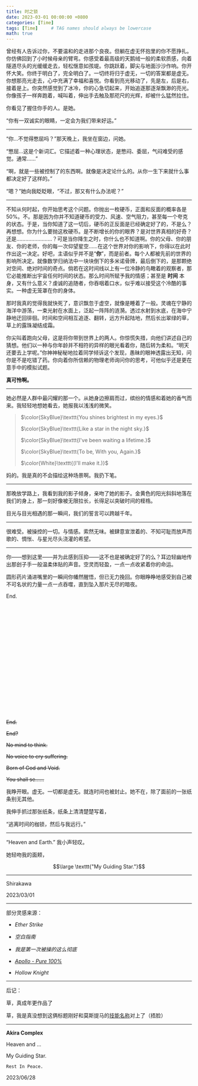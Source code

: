 ```yaml
---
title: 时之锁
date: 2023-03-01 00:00:00 +0800
categories: [Time]
tags: [Time]     # TAG names should always be lowercase
math: true
---
```


曾经有人告诉过你，不要温和的走进那个良夜。但躺在虚无怀抱里的你不愿挣扎。你仿佛回到了小时候母亲的臂弯。你感受着最高级的天鹅绒一般的柔软质感，向着隧道尽头的光缓缓走去，轻松惬意如孩堤。你跳跃着，脚尖与地面沙沙作响。你开怀大笑。你终于明白了，完全明白了。一切终将归于虚无，一切的答案都是虚无。你想那亮光走去，心中充满了幸福和喜悦。你看到亮光移动了，先是左，后是右，接着是上。你突然感觉到了冰冷，你的心急切起来，开始追逐那逐渐飘渺的亮光。你像孩子一样奔跑着，喊叫着，伸出手去触及那咫尺的光辉，却被什么猛然拉住。

你看见了握住你手的人。是她。

“你有一双诚实的眼睛，一定会为我们带来好运。”

---

“你…不觉得憋屈吗？”那天晚上，我坐在窗边，问她。

“憋屈…这是个新词汇。它描述着一种心理状态，是憋闷、委屈，气闷难受的感觉。通常……”

“啊，就是一些被控制了的东西啊。就像是决定论什么的。从你一生下来就什么事都决定好了这样的。”

“嗯？”她向我眨眨眼，“不过，那又有什么办法呢？”

---

不知从何时起，你开始思考这个问题。你抛出一枚硬币，正面和反面的概率各是 50%。不。那是因为你并不知道硬币的受力、风速、空气阻力，甚至每一个夸克的状态。于是，当你知道了这一切后，硬币的正反面是已经确定好了的，不是么？再想想。你为什么要抛这枚硬币。是不断增长的你的眼界？是对世界真相的好奇？还是……………………？可是当你降生之时，你什么也不知道啊。你的父母、你的朋友、你的老师，你的每一次仰望星空……在这个世界对你的影响下，你得以在此时作出这一决定。好吧，主语似乎并不是“**你**”，而是前者。每个人都被先前的世界的影响所决定。就像数学归纳法中一块块倒下的多米诺骨牌，最后倒下的，是那颗绝对空间、绝对时间的奇点。倘若在这时间线以上有一位冷静的鸟瞰着的观察者，那它必能推断出宇宙任何时间的状态。那么时间所赋予我的情感；甚至是 **时间** 本身，又有什么意义？虔诚的追随者，你吞咽着口水，似乎难以接受这个冷酷的事实。一种虚无笼罩在你的身体。

那时我真的觉得我就快死了，意识飘忽于虚空，就像是睡着了一般。灵魂在宁静的海洋中游荡，一束光射在水面上，泛起一阵阵的涟漪。透过水射到水底，在海中宁静地迂回徘徊。时间和空间相互追逐、翻转，远方升起陆地，然后长出翠绿的草，草上的露珠凝结成霜。

你尖叫着跑向父母，这是将你带到世界上的两人。你惊慌失措，向他们讲述自己的猜想。他们以一种与你年龄并不相符的异样的眼光看着你，随后转为柔和。“明天还要去上学呢。”你神神秘秘地拉着同学倾诉这个发现，愚昧的眼神透露出无知，问你是不是吃错了药。你向着你所信赖的物理老师询问你的思考，可他似乎还是更在意手中的模拟试题。

**真可怜啊。**

---

她必然是人群中最闪耀的那一个。从她身边擦肩而过，缤纷的情感和着她的香气而来。我轻轻地想她看去，她报我以浅浅的微笑。

> $\color{SkyBlue}\texttt{You shines brightest in my eyes.}$
>
> $\color{SkyBlue}\texttt{Like a star in the night sky.}$
>
> $\color{SkyBlue}\texttt{I've been waiting a lifetime.}$
>
> $\color{SkyBlue}\texttt{To be, With you, Again.}$
> 
> $\color{White}\texttt{(I'll make it.)}$
> 

妈的。我是真的不会描绘这种场景啊。我扔下笔。

---

那晚放学路上，我看到我的影子倾身，亲吻了她的影子。金黄色的阳光斜斜地落在我们的身上，那一刻好像被无限拉长，长得足以突破时间的桎梏。

目光与目光相遇的那一瞬间，我们的誓言可以跨越千年。

---

很难受。被操控的一切。与情感。索然无味。被肆意宣泄着的、不知可耻而放声而歌的、惆怅、与星光尽头浇灌的希望。

---

你——想到这里——并为此感到压抑——这不也是被确定好了的么？耳边轻幽地传出那刽子手一般温柔体贴的声音。空灵而轻盈，一点一点收紧着你的命运。

圆形药片涌进嘴里的一瞬间你幡然醒悟，但已无力挽回。你眼睁睁地感受到自己被不可名状的力量一点一点吞噬，直到坠入那片无尽的暗夜。

End.



&nbsp;


&nbsp;


&nbsp;


&nbsp;


&nbsp;


&nbsp;


&nbsp;


&nbsp;


&nbsp;


&nbsp;


~~End.~~

~~End?~~

~~No mind to think.~~

~~No voice to cry suffering.~~

~~Born of God and Void.~~

~~You shall se......~~

我睁开眼。虚无。一切都是虚无。就连时间也被封止。她不在，除了面前的一张纸条别无其他。

我伸手抓过那张纸条，纸条上清清楚楚写着，

“逃离时间的枷锁，然后与我远行。”

---


“Heaven and Earth.” 
我小声轻叹。

她轻吻我的面颊，

$$\large \texttt{"My Guiding Star."}$$

---

Shirakawa

2023/03/01

---

部分灵感来源：

-  _Ether Strike_

-  _空白指南_ 

-  _我是第一次被操的这么彻底_ 

- [ _Apollo - Pure 100%_ ](https://music.163.com/#/song?id=1298673410)

-  _Hollow Knight_ 

---

后记：

草，真成年更作品了

草，我是真没想到这俩标题刚好和莫斯提马的[技能名称](https://prts.wiki/w/%E8%8E%AB%E6%96%AF%E6%8F%90%E9%A9%AC#.E6.8A.80.E8.83.BD)对上了（捂脸）

---

**Akira Complex**

Heaven and ...

My Guiding Star.

$\texttt{Rest In Peace.}$

2023/06/28